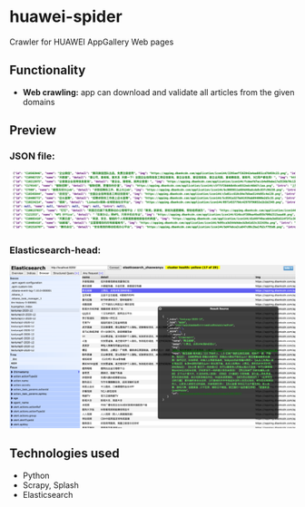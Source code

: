 # huawei-spider
 Crawler for HUAWEI AppGallery Web pages
 
 
## Functionality
- **Web crawling:** app can download and validate all articles from the given domains

## Preview


### JSON file:
![](https://raw.githubusercontent.com/wy-go/huawei-spider/master/readme-files/json-data.png)

### Elasticsearch-head:
![](https://raw.githubusercontent.com/wy-go/huawei-spider/master/readme-files/es-head-data.png)


## Technologies used
- Python
- Scrapy, Splash
- Elasticsearch

